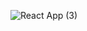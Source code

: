 ![React App (3)](https://user-images.githubusercontent.com/111089062/228512936-45c246f7-a506-411b-9a1e-e67bdb9e0830.png)
